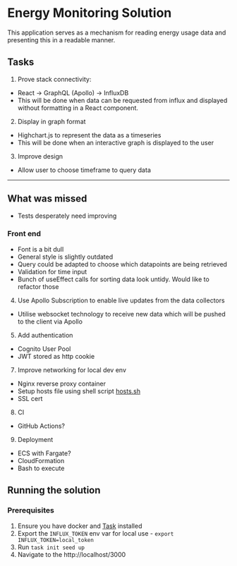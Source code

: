 
# Energy Monitoring Solution

This application serves as a mechanism for reading energy usage data and presenting this in a readable manner.

## Tasks

1. Prove stack connectivity:

- React -> GraphQL (Apollo) -> InfluxDB
- This will be done when data can be requested from influx and displayed without formatting in a React component.

2. Display in graph format

- Highchart.js to represent the data as a timeseries
- This will be done when an interactive graph is displayed to the user

3. Improve design

- Allow user to choose timeframe to query data

-----------------------------------------------------------------------------------------------------------------------------------

## What was missed

- Tests desperately need improving

### Front end

- Font is a bit dull
- General style is slightly outdated
- Query could be adapted to choose which datapoints are being retrieved
- Validation for time input
- Bunch of useEffect calls for sorting data look untidy. Would like to refactor those

4. Use Apollo Subscription to enable live updates from the data collectors

- Utilise websocket technology to receive new data which will be pushed to the client via Apollo

5. Add authentication

- Cognito User Pool
- JWT stored as http cookie

7. Improve networking for local dev env

- Nginx reverse proxy container
- Setup hosts file using shell script [hosts.sh](https://github.com/xwmx/hosts)
- SSL cert

8. CI

- GitHub Actions?

9. Deployment

- ECS with Fargate?
- CloudFormation
- Bash to execute


## Running the solution

### Prerequisites
1. Ensure you have docker and [Task](https://taskfile.dev/#/installation) installed
2. Export the `INFLUX_TOKEN` env var for local use - `export INFLUX_TOKEN=local_token`
3. Run `task init seed up`
4. Navigate to the http://localhost/3000

